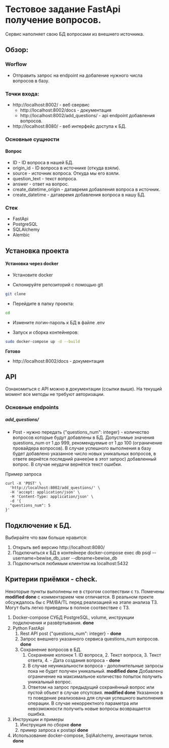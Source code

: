 # Тестовое задание FastApi получение вопросов.
Сервис наполняет свою БД вопросами из внешнего источника.

## Обзор:
### Worflow
* Отправить запрос на endpoint на добаление нужного числа вопросов в базу.

### Точки входа:
* http://localhost:8002/ - веб свервис
  * http://localhost:8002/docs - документация
  * http://localhost:8002/add_questions/ - api endpoint добавления вопросов.
* http://localhost:8080/ - веб интерфейс доступа к БД.

### Основные сущности
#### Вопрос
* ID - ID вопроса в нашей БД.
* origin_id - ID вопроса в источнике (откуда взяли). 
* source - источник вопроса. Откуда мы его взяли.
* question_text - текст вопроса.
* answer - ответ на вопрос.
* create_datetime_origin - датавремя добавления вопроса в источник.
* create_datetime - датавремя добавления вопроса в нашу БД.

### Стек
* FastApi
* PostgreSQL
* SQLAlchemy
* Alembic

## Установка проекта
#### Установка через docker
* Установите docker

* Склонируйте репозиторий с помощью git
 ```bash
git clone 
```

* Перейдите в папку проекта:
```bash
cd 
```

* Измените логин-пароль к БД в файле .env

* Запуск и сборка контейнеров:
```bash
sudo docker-compose up -d --build
```
**Готово**
* http://localhost:8002/docs - документация


## API
Ознакомиться с API можно в документации (ссылки выше).
На текущий момент все методы не требуют авторизации.
### Основные endpoints
##### add_questions/
* Post - нужно передать  {"questions_num": integer} - количество вопросов которые будут добавлены в БД. Допустимые значения questions_num от 1 до 999, рекомендуемые от 1 до 100 (ограничение провайдера вопросов). В случае успешного выполнения в базу будет добавлено указанное число новых уникальных вопросов, в ответе вернётся последний ранее(не в этот запрос) добавленный вопрос. В случае неудачи вернётся текст ошибки.

Пример запроса 
```
curl -X 'POST' \
  'http://localhost:8002/add_questions/' \
  -H 'accept: application/json' \
  -H 'Content-Type: application/json' \
  -d '{
  "questions_num": 5
}'
```

## Подключение к БД.
Выбирайте что вам больше нравится:
1. Открыть веб версию http://localhost:8080/
2. Подключиться к  БД в контейнере docker-compose exec db psql --username=bewise_db_user --dbname=bewise_db
3. Подключиться любимым клиентом на localhost:5432

## Критерии приёмки - check.
Некоторые пункты выполнены не в строгом соотвествии с тз. Помечены **modified done** с комментарием чем отличается. В реальном пректе обсуждалось бы с PM/BA/TL перед реализацией на этапе анализа ТЗ. Могут быть легко приведены в полное соотвествие с ТЗ. 
1. Docker-compose СУБД PostgreSQL, volume, инструкции подключения и развёртывания. **done**
2. Python FastApi
   1. Rest API post {"questions_num": integer} - **done**
   2. Запрос внешнего указанного сервиса questions_num вопросов. **done**
   3. Сохранение вопросов в БД.
      1. Сохранение колонок 1. ID вопроса, 2. Текст вопроса, 3. Текст ответа, 4. - Дата создания вопроса - **done**
      2. В случае неуникальности вопроса - дополнительные запросы пока не будет получен уникальный. **modified done** Добавлено ограничение на максимальное количество попыток получить уникальный вопрос.
      3. Ответом на запрос предыдущий сохранённый вопрос или пустой объект в случае отсутсвия. **modified done** Указанное в тз поведение реализована для случая успешного выполнения операции. В случае некорректного параметра или невозможности получить новые вопросы возвращается ошибка.
3. Инструкции и примеры
   1. Инструкция по сборке **done**
   2. пример запроса к postapi **done**
4.  Использование docker-compose, SqlAalchemy, аннотации типов. **done**